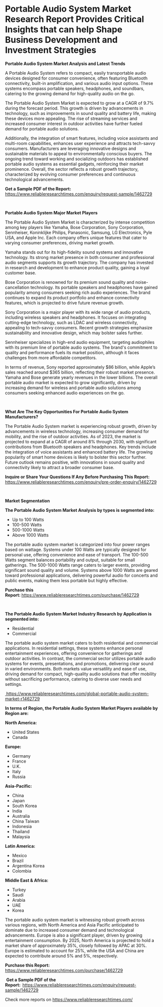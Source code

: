 <p><h1>Portable Audio System Market Research Report Provides Critical Insights that can help Shape Business Development and Investment Strategies</h1></p><p><strong>Portable Audio System Market Analysis and Latest Trends</strong></p>
<p><p>A Portable Audio System refers to compact, easily transportable audio devices designed for consumer convenience, often featuring Bluetooth connectivity, built-in amplification, and various audio input options. These systems encompass portable speakers, headphones, and soundbars, catering to the growing demand for high-quality audio on the go. </p><p>The Portable Audio System Market is expected to grow at a CAGR of 9.7% during the forecast period. This growth is driven by advancements in technology, such as improvements in sound quality and battery life, making these devices more appealing. The rise of streaming services and increased consumer interest in outdoor activities have further fueled demand for portable audio solutions. </p><p>Additionally, the integration of smart features, including voice assistants and multi-room capabilities, enhances user experience and attracts tech-savvy consumers. Manufacturers are leveraging innovative designs and sustainable materials to appeal to environmentally conscious buyers. The ongoing trend toward working and socializing outdoors has established portable audio systems as essential gadgets, reinforcing their market prominence. Overall, the sector reflects a robust growth trajectory, characterized by evolving consumer preferences and continuous technological advancements.</p></p>
<p><strong>Get a Sample PDF of the Report:&nbsp;</strong> <a href="https://www.reliableresearchtimes.com/enquiry/request-sample/1462729?utm_campaign=2937&utm_medium=2&utm_source=Github&utm_content=ia&utm_term=04042025&utm_id=portable-audio-system">https://www.reliableresearchtimes.com/enquiry/request-sample/1462729</a></p>
<p>&nbsp;</p>
<p><strong>Portable Audio System Major Market Players</strong></p>
<p><p>The Portable Audio System Market is characterized by intense competition among key players like Yamaha, Bose Corporation, Sony Corporation, Sennheiser, Koninklijke Philips, Panasonic, Samsung, LG Electronics, Pyle USA, and Apple Inc. Each company offers unique features that cater to varying consumer preferences, driving market growth.</p><p>Yamaha stands out for its high-fidelity sound systems and innovative technology. Its strong market presence in both consumer and professional audio segments supports its growth trajectory. The company has invested in research and development to enhance product quality, gaining a loyal customer base.</p><p>Bose Corporation is renowned for its premium sound quality and noise-cancellation technology. Its portable speakers and headphones have gained popularity among consumers seeking rich audio experiences. The brand continues to expand its product portfolio and enhance connectivity features, which is projected to drive future revenue growth.</p><p>Sony Corporation is a major player with its wide range of audio products, including wireless speakers and headphones. It focuses on integrating cutting-edge technology, such as LDAC and wireless connectivity, appealing to tech-savvy consumers. Recent growth strategies emphasize sustainability and innovative design, which may bolster sales further.</p><p>Sennheiser specializes in high-end audio equipment, targeting audiophiles with its premium line of portable audio systems. The brand's commitment to quality and performance fuels its market position, although it faces challenges from more affordable competitors.</p><p>In terms of revenue, Sony reported approximately $86 billion, while Apple’s sales reached around $365 billion, reflecting their robust market presence. Yamaha and Bose generate yearly revenues in the lower billions. The overall portable audio market is expected to grow significantly, driven by increasing demand for wireless and portable audio solutions among consumers seeking enhanced audio experiences on the go.</p></p>
<p>&nbsp;</p>
<p><strong>What Are The Key Opportunities For Portable Audio System Manufacturers?</strong></p>
<p><p>The Portable Audio System market is experiencing robust growth, driven by advancements in wireless technology, increasing consumer demand for mobility, and the rise of outdoor activities. As of 2023, the market is projected to expand at a CAGR of around 8% through 2030, with significant contributions from Bluetooth speakers and headphones. Key trends include the integration of voice assistants and enhanced battery life. The growing popularity of smart home devices is likely to bolster this sector further. Future outlook remains positive, with innovations in sound quality and connectivity likely to attract a broader consumer base.</p></p>
<p><strong>Inquire or Share Your Questions If Any Before Purchasing This Report:</strong> <a href="https://www.reliableresearchtimes.com/enquiry/pre-order-enquiry/1462729?utm_campaign=2937&utm_medium=2&utm_source=Github&utm_content=ia&utm_term=04042025&utm_id=portable-audio-system">https://www.reliableresearchtimes.com/enquiry/pre-order-enquiry/1462729</a></p>
<p>&nbsp;</p>
<p><strong>Market Segmentation</strong></p>
<p><strong>The Portable Audio System Market Analysis by types is segmented into:</strong></p>
<p><ul><li>Up to 100 Watts</li><li>100-500 Watts</li><li>500-1000 Watts</li><li>Above 1000 Watts</li></ul></p>
<p><p>The portable audio system market is categorized into four power ranges based on wattage. Systems under 100 Watts are typically designed for personal use, offering convenience and ease of transport. The 100-500 Watts segment balances portability and output, suitable for small gatherings. The 500-1000 Watts range caters to larger events, providing significant sound quality and volume. Systems above 1000 Watts are geared toward professional applications, delivering powerful audio for concerts and public events, making them less portable but highly effective.</p></p>
<p><strong>Purchase this Report:&nbsp;</strong><a href="https://www.reliableresearchtimes.com/purchase/1462729?utm_campaign=2937&utm_medium=2&utm_source=Github&utm_content=ia&utm_term=04042025&utm_id=portable-audio-system">https://www.reliableresearchtimes.com/purchase/1462729</a></p>
<p>&nbsp;</p>
<p><strong>The Portable Audio System Market Industry Research by Application is segmented into:</strong></p>
<p><ul><li>Residential</li><li>Commercial</li></ul></p>
<p><p>The portable audio system market caters to both residential and commercial applications. In residential settings, these systems enhance personal entertainment experiences, offering convenience for gatherings and outdoor activities. In contrast, the commercial sector utilizes portable audio systems for events, presentations, and promotions, delivering clear sound in varied environments. Both markets value versatility and ease of use, driving demand for compact, high-quality audio solutions that offer mobility without sacrificing performance, catering to diverse user needs and settings.</p></p>
<p><a href="https://www.reliableresearchtimes.com/global-portable-audio-system-market-r1462729?utm_campaign=2937&utm_medium=2&utm_source=Github&utm_content=ia&utm_term=04042025&utm_id=portable-audio-system">&nbsp;https://www.reliableresearchtimes.com/global-portable-audio-system-market-r1462729</a></p>
<p><strong>In terms of Region, the Portable Audio System Market Players available by Region are:</strong></p>
<p>
    <p> <strong> North America: </strong>
        <ul>
            <li>United States</li>
            <li>Canada</li>
        </ul>
        </p> 
    <p> <strong> Europe: </strong>
        <ul>
            <li>Germany</li>
            <li>France</li>
            <li>U.K.</li>
            <li>Italy</li>
            <li>Russia</li>
        </ul>
        </p> 
    <p> <strong> Asia-Pacific: </strong>
        <ul>
            <li>China</li>
            <li>Japan</li>
            <li>South Korea</li>
            <li>India</li>
            <li>Australia</li>
            <li>China Taiwan</li>
            <li>Indonesia</li>
            <li>Thailand</li>
            <li>Malaysia</li>
        </ul>
        </p> 
    <p> <strong> Latin America: </strong>
        <ul>
            <li>Mexico</li>
            <li>Brazil</li>
            <li>Argentina Korea</li>
            <li>Colombia</li>
        </ul>
        </p> 
    <p> <strong> Middle East & Africa: </strong>
        <ul>
            <li>Turkey</li>
            <li>Saudi</li>
            <li>Arabia</li>
            <li>UAE</li>
            <li>Korea</li>
        </ul>
    </p>
    </p>
<p><p>The portable audio system market is witnessing robust growth across various regions, with North America and Asia Pacific anticipated to dominate due to increased consumer demand and technological advancements. Europe is also a significant player, driven by growing entertainment consumption. By 2025, North America is projected to hold a market share of approximately 35%, closely followed by APAC at 30%. Europe is estimated to account for 25%, while the USA and China are expected to contribute around 5% and 5%, respectively.</p></p>
<p><strong>Purchase this Report: </strong><a href="https://www.reliableresearchtimes.com/purchase/1462729?utm_campaign=2937&utm_medium=2&utm_source=Github&utm_content=ia&utm_term=04042025&utm_id=portable-audio-system">https://www.reliableresearchtimes.com/purchase/1462729</a></p>
<p>&nbsp;<strong>Get a Sample PDF of the Report:&nbsp;&nbsp;</strong><a href="https://www.reliableresearchtimes.com/enquiry/request-sample/1462729?utm_campaign=2937&utm_medium=2&utm_source=Github&utm_content=ia&utm_term=04042025&utm_id=portable-audio-system">https://www.reliableresearchtimes.com/enquiry/request-sample/1462729</a></p>
<p><strong></strong></p>
<p>Check more reports on <a href="https://www.reliableresearchtimes.com/?utm_campaign=2937&utm_medium=2&utm_source=Github&utm_content=ia&utm_term=04042025&utm_id=portable-audio-system">https://www.reliableresearchtimes.com/</a></p>